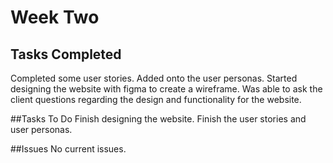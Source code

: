 # Week Two

## Tasks Completed
Completed some user stories. Added onto the user personas. Started designing the website with figma to create a wireframe.
Was able to ask the client questions regarding the design and functionality for the website.

##Tasks To Do
Finish designing the website. Finish the user stories and user personas.

##Issues
No current issues.
